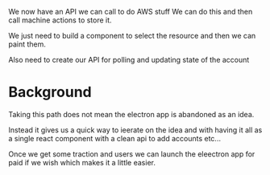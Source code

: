 We now have an API we can call to do AWS stuff
We can do this and then call machine actions to store it.

We just need to build a component to select the resource and then we can paint them.

Also need to create our API for polling and updating state of the account

# Background

Taking this path does not mean the electron app is abandoned as an idea.

Instead it gives us a quick way to ieerate on the idea and with having it all as a single react component
with a clean api to add accounts etc...

Once we get some traction and users we can launch the eleectron app for paid if we wish which makes it a little easier.
